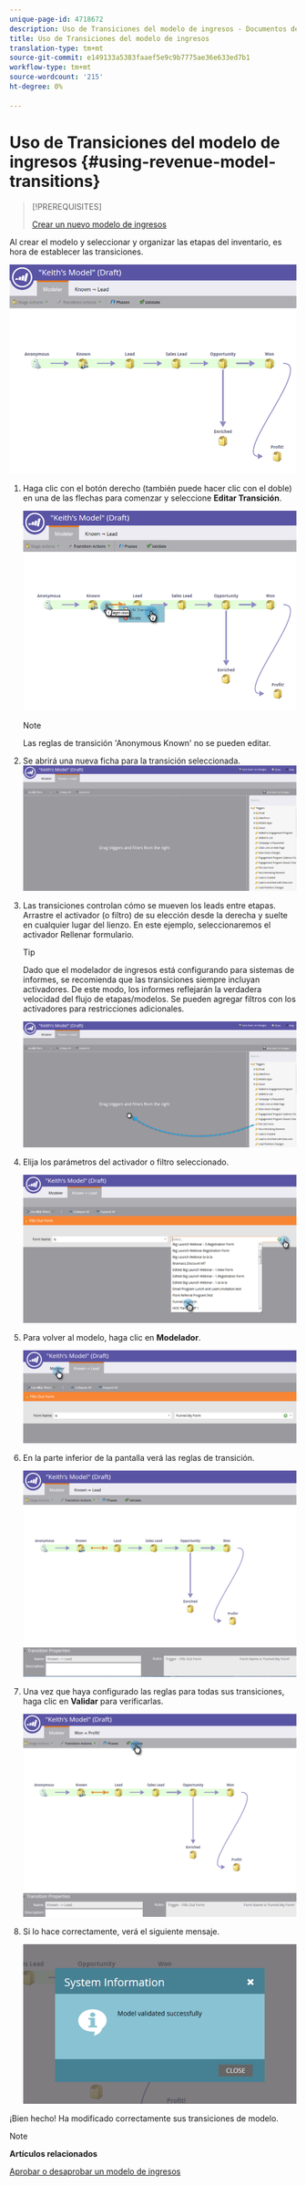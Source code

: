 ```yaml
---
unique-page-id: 4718672
description: Uso de Transiciones del modelo de ingresos - Documentos de marketing - Documentación del producto
title: Uso de Transiciones del modelo de ingresos
translation-type: tm+mt
source-git-commit: e149133a5383faaef5e9c9b7775ae36e633ed7b1
workflow-type: tm+mt
source-wordcount: '215'
ht-degree: 0%

---
```



# Uso de Transiciones del modelo de ingresos {#using-revenue-model-transitions}

>[!PREREQUISITES]
>
>[Crear un nuevo modelo de ingresos](create-a-new-revenue-model.md)

Al crear el modelo y seleccionar y organizar las etapas del inventario, es hora de establecer las transiciones.

![](assets/one-2.png)

1. Haga clic con el botón derecho (también puede hacer clic con el doble) en una de las flechas para comenzar y seleccione **Editar Transición**.

   ![](assets/two-2.png)

   >[!NOTE]
   >
   >Las reglas de transición &#39;Anonymous  Known&#39; no se pueden editar.

1. Se abrirá una nueva ficha para la transición seleccionada.   ![](assets/three-1.png)
1. Las transiciones controlan cómo se mueven los leads entre etapas. Arrastre el activador (o filtro) de su elección desde la derecha y suelte en cualquier lugar del lienzo. En este ejemplo, seleccionaremos el activador Rellenar formulario.

   >[!TIP]
   >
   >Dado que el modelador de ingresos está configurando para sistemas de informes, se recomienda que las transiciones siempre incluyan activadores. De este modo, los informes reflejarán la verdadera velocidad del flujo de etapas/modelos. Se pueden agregar filtros con los activadores para restricciones adicionales.

   ![](assets/four-2.png)

1. Elija los parámetros del activador o filtro seleccionado.

   ![](assets/five-2.png)

1. Para volver al modelo, haga clic en **Modelador**.

   ![](assets/six.png)

1. En la parte inferior de la pantalla verá las reglas de transición.

   ![](assets/seven.png)

1. Una vez que haya configurado las reglas para todas sus transiciones, haga clic en **Validar** para verificarlas.

   ![](assets/eight.png)

1. Si lo hace correctamente, verá el siguiente mensaje.

   ![](assets/nine.png)

¡Bien hecho! Ha modificado correctamente sus transiciones de modelo.

>[!NOTE]
>
>**Artículos relacionados**
>
>[Aprobar o desaprobar un modelo de ingresos](approve-unapprove-a-revenue-model.md)
